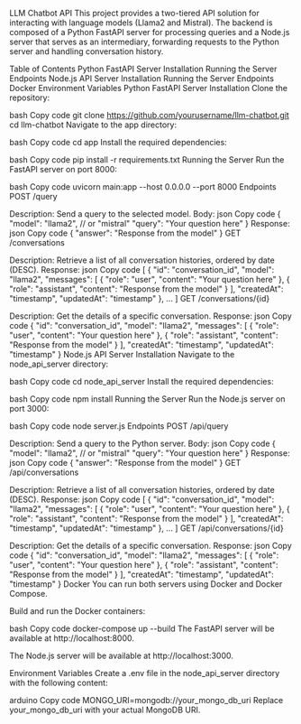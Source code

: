 LLM Chatbot API
This project provides a two-tiered API solution for interacting with language models (Llama2 and Mistral). The backend is composed of a Python FastAPI server for processing queries and a Node.js server that serves as an intermediary, forwarding requests to the Python server and handling conversation history.

Table of Contents
Python FastAPI Server
Installation
Running the Server
Endpoints
Node.js API Server
Installation
Running the Server
Endpoints
Docker
Environment Variables
Python FastAPI Server
Installation
Clone the repository:

bash
Copy code
git clone https://github.com/yourusername/llm-chatbot.git
cd llm-chatbot
Navigate to the app directory:

bash
Copy code
cd app
Install the required dependencies:

bash
Copy code
pip install -r requirements.txt
Running the Server
Run the FastAPI server on port 8000:

bash
Copy code
uvicorn main:app --host 0.0.0.0 --port 8000
Endpoints
POST /query

Description: Send a query to the selected model.
Body:
json
Copy code
{
  "model": "llama2",  // or "mistral"
  "query": "Your question here"
}
Response:
json
Copy code
{
  "answer": "Response from the model"
}
GET /conversations

Description: Retrieve a list of all conversation histories, ordered by date (DESC).
Response:
json
Copy code
[
  {
    "id": "conversation_id",
    "model": "llama2",
    "messages": [
      { "role": "user", "content": "Your question here" },
      { "role": "assistant", "content": "Response from the model" }
    ],
    "createdAt": "timestamp",
    "updatedAt": "timestamp"
  },
  ...
]
GET /conversations/{id}

Description: Get the details of a specific conversation.
Response:
json
Copy code
{
  "id": "conversation_id",
  "model": "llama2",
  "messages": [
    { "role": "user", "content": "Your question here" },
    { "role": "assistant", "content": "Response from the model" }
  ],
  "createdAt": "timestamp",
  "updatedAt": "timestamp"
}
Node.js API Server
Installation
Navigate to the node_api_server directory:

bash
Copy code
cd node_api_server
Install the required dependencies:

bash
Copy code
npm install
Running the Server
Run the Node.js server on port 3000:

bash
Copy code
node server.js
Endpoints
POST /api/query

Description: Send a query to the Python server.
Body:
json
Copy code
{
  "model": "llama2",  // or "mistral"
  "query": "Your question here"
}
Response:
json
Copy code
{
  "answer": "Response from the model"
}
GET /api/conversations

Description: Retrieve a list of all conversation histories, ordered by date (DESC).
Response:
json
Copy code
[
  {
    "id": "conversation_id",
    "model": "llama2",
    "messages": [
      { "role": "user", "content": "Your question here" },
      { "role": "assistant", "content": "Response from the model" }
    ],
    "createdAt": "timestamp",
    "updatedAt": "timestamp"
  },
  ...
]
GET /api/conversations/{id}

Description: Get the details of a specific conversation.
Response:
json
Copy code
{
  "id": "conversation_id",
  "model": "llama2",
  "messages": [
    { "role": "user", "content": "Your question here" },
    { "role": "assistant", "content": "Response from the model" }
  ],
  "createdAt": "timestamp",
  "updatedAt": "timestamp"
}
Docker
You can run both servers using Docker and Docker Compose.

Build and run the Docker containers:

bash
Copy code
docker-compose up --build
The FastAPI server will be available at http://localhost:8000.

The Node.js server will be available at http://localhost:3000.

Environment Variables
Create a .env file in the node_api_server directory with the following content:

arduino
Copy code
MONGO_URI=mongodb://your_mongo_db_uri
Replace your_mongo_db_uri with your actual MongoDB URI.
